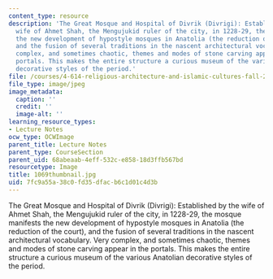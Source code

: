 ```yaml
---
content_type: resource
description: 'The Great Mosque and Hospital of Divrik (Divrigi): Established by the
  wife of Ahmet Shah, the Mengujukid ruler of the city, in 1228-29, the mosque manifests
  the new development of hypostyle mosques in Anatolia (the reduction of the court),
  and the fusion of several traditions in the nascent architectural vocabulary. Very
  complex, and sometimes chaotic, themes and modes of stone carving appear in the
  portals. This makes the entire structure a curious museum of the various Anatolian
  decorative styles of the period.'
file: /courses/4-614-religious-architecture-and-islamic-cultures-fall-2002/7fc9a55a38c0fd35dfacb6c1d01c4d3b_1069thumbnail.jpg
file_type: image/jpeg
image_metadata:
  caption: ''
  credit: ''
  image-alt: ''
learning_resource_types:
- Lecture Notes
ocw_type: OCWImage
parent_title: Lecture Notes
parent_type: CourseSection
parent_uid: 68abeaab-4eff-532c-e858-18d3ffb567bd
resourcetype: Image
title: 1069thumbnail.jpg
uid: 7fc9a55a-38c0-fd35-dfac-b6c1d01c4d3b
---
```

The Great Mosque and Hospital of Divrik (Divrigi): Established by the wife of Ahmet Shah, the Mengujukid ruler of the city, in 1228-29, the mosque manifests the new development of hypostyle mosques in Anatolia (the reduction of the court), and the fusion of several traditions in the nascent architectural vocabulary. Very complex, and sometimes chaotic, themes and modes of stone carving appear in the portals. This makes the entire structure a curious museum of the various Anatolian decorative styles of the period.

